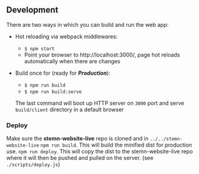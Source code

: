 ## Development

There are two ways in which you can build and run the web app:
* Hot reloading via webpack middlewares:
  * `$ npm start`
  * Point your browser to http://localhost:3000/, page hot reloads automatically when there are changes
  
* Build once for (ready for ***Production***):
  * `$ npm run build`
  * `$ npm run build:serve`

  The last command will boot up HTTP server on `3000` port and serve `build/client` directory in a default browser

### Deploy

Make sure the **stemn-website-live** repo is cloned and in `../../stemn-website-live`
`npm run build`. This will build the minified dist for production use.
`npm run deploy`. This will copy the dist to the stemn-website-live repo where it will then be pushed and pulled on the server. (see `./scripts/deploy.js`)
